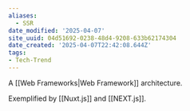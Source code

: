 ```yaml
---
aliases:
  - SSR
date_modified: '2025-04-07'
site_uuid: 04d51692-0238-48d4-9208-633b62174304
date_created: '2025-04-07T22:42:08.644Z'
tags:
- Tech-Trend
---
```


A [[Web Frameworks|Web Framework]] architecture.

Exemplified by [[Nuxt.js]] and [[NEXT.js]].